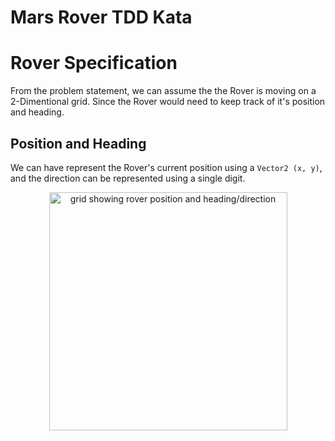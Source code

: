 # Mars Rover TDD Kata

# Rover Specification
From the problem statement, we can assume the the Rover is moving on a 2-Dimentional grid. Since the Rover would need to keep track of it's position and heading. 

## Position and Heading
We can have represent the Rover's current position using a `Vector2 (x, y)`, and the direction can be represented using a single digit.
<p align="center"><img width="381" alt="grid showing rover position and heading/direction"  src="https://user-images.githubusercontent.com/5263355/120787740-9179b100-c527-11eb-835b-0f17e291e263.png"></p>
